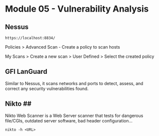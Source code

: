 # Module 05 - Vulnerability Analysis #

## Nessus ##
``` https://localhost:8834/ ```

Policies > Advanced Scan - Create a policy to scan hosts

My Scans > Create a new scan > User Defined > Select the created policy


## GFI LanGuard ##
Similar to Nessus, it scans networks and ports to detect, assess, and correct any security vulnerabilities found.

## Nikto ##
Nikto Web Scanner is a Web Server scanner that tests for dangerous file/CGIs, outdated server software, bad header configuration...

``` nikto -h <URL> ``` 
